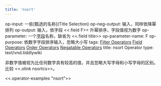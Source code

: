 ```yaml
---
title: 'nsort'
---
```


op-input: 一些[甄选的名称](Title Selection)
op-neg-output: 输入，同样依降幂排列
op-output: 输入，依字段 <<.field F>> 升幂排序，字段值视为数字
op-parameter: 一个[字段](TiddlerFields)名称，缺省为 <<.field title>>
op-parameter-name: F
op-purpose: 依数字字段排序输入，忽略大小写
tags: [Filter Operators](#Filter%20Operators) [Field Operators](#Field%20Operators) [Order Operators](#Order%20Operators) [Negatable Operators](#Negatable%20Operators)
title: nsort Operator
type: text/vnd.tiddlywiki

非数字值被视为比任何数字具有较高的值，并且忽略大写字母和小写字母的区别。比较 <<.olink nsortcs>>。

<<.operator-examples "nsort">>
